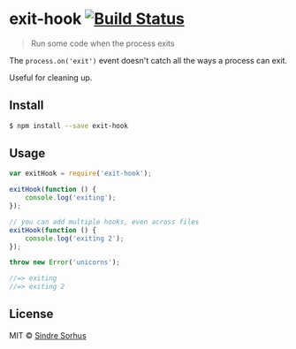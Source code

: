 # exit-hook [![Build Status](https://travis-ci.org/sindresorhus/exit-hook.svg?branch=master)](https://travis-ci.org/sindresorhus/exit-hook)

> Run some code when the process exits

The `process.on('exit')` event doesn't catch all the ways a process can exit.

Useful for cleaning up.


## Install

```sh
$ npm install --save exit-hook
```


## Usage

```js
var exitHook = require('exit-hook');

exitHook(function () {
	console.log('exiting');
});

// you can add multiple hooks, even across files
exitHook(function () {
	console.log('exiting 2');
});

throw new Error('unicorns');

//=> exiting
//=> exiting 2
```


## License

MIT © [Sindre Sorhus](//sindresorhus.com)

